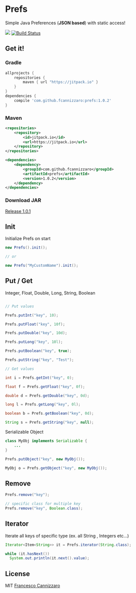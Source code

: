 # Prefs
Simple Java Preferences (**JSON based**) with static access!

[![](https://jitpack.io/v/fcannizzaro/prefs.svg)](https://jitpack.io/#fcannizzaro/prefs)
[![Build Status](https://travis-ci.org/fcannizzaro/prefs.svg?branch=master)](https://travis-ci.org/fcannizzaro/prefs)

## Get it!
### Gradle
```gradle
allprojects {
    repositories {
        maven { url "https://jitpack.io" }
    }
}
dependencies {
    compile 'com.github.fcannizzaro:prefs:1.0.2'
}
```

### Maven
```xml
<repositories>
    <repository>
        <id>jitpack.io</id>
        <url>https://jitpack.io</url>
    </repository>
</repositories>

<dependencies>
    <dependency>
        <groupId>com.github.fcannizzaro</groupId>
        <artifactId>prefs</artifactId>
        <version>1.0.2</version>
    </dependency>
</dependencies>
```

###  Download JAR
[Release 1.0.1](https://github.com/FrancisCan/Prefs/releases)

## Init
Initialize Prefs on start
```java
new Prefs().init();

// or

new Prefs("MyCustomName").init();
```

## Put / Get
Integer, Float, Double, Long, String, Boolean

```java

// Put values

Prefs.putInt("key", 10);

Prefs.putFloat("key", 10f);

Prefs.putDouble("key", 10d);

Prefs.putLong("key", 10l);

Prefs.putBoolean("key", true);

Prefs.putString("key", "Test");

// Get values

int i = Prefs.getInt("key", 0);

float f = Prefs.getFloat("key", 0f);

double d = Prefs.getDouble("key", 0d);

long l = Prefs.getLong("key", 0l);

boolean b = Prefs.getBoolean("key", 0d);

String s = Prefs.getString("key", null);
```

Serializable Object
```java
class MyObj implements Serializable {
    ...
}

Prefs.putObject("key", new MyObj());

MyObj o = Prefs.getObject("key", new MyObj());
```

## Remove

```java
Prefs.remove("key");

// specific class for multiple key
Prefs.remove("key", Boolean.class);

```

## Iterator
Iterate all keys of specific type (ex. all String , Integers etc...)
```java
Iterator<Item<String>> it = Prefs.iterator(String.class);

while (it.hasNext())
  System.out.println(it.next().value);

```

## License
MIT [Francesco Cannizzaro](https://github.com/FrancisCan)
